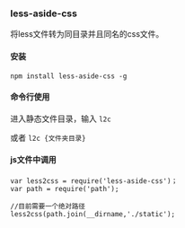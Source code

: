 ### less-aside-css

 将less文件转为同目录并且同名的css文件。
 
#### 安装
 
 `npm install less-aside-css -g`
 
 
#### 命令行使用
 
 进入静态文件目录，输入 `l2c`
 
 或者 `l2c {文件夹目录}`
 
#### js文件中调用
 
    var less2css = require('less-aside-css')；
    var path = require('path');
   
    //目前需要一个绝对路径
    less2css(path.join(__dirname,'./static');
   

